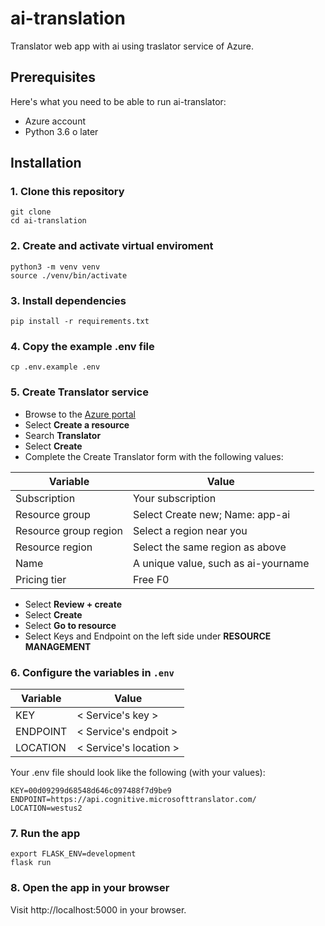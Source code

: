 # ai-translation
Translator web app with ai using traslator service of Azure.

## Prerequisites
Here's what you need to be able to run ai-translator:
- Azure account
- Python 3.6 o later

## Installation

### 1. Clone this repository
```shell
git clone 
cd ai-translation
```

### 2. Create and activate virtual enviroment
```shell
python3 -m venv venv
source ./venv/bin/activate
```

### 3. Install dependencies
```shell
pip install -r requirements.txt
```

### 4. Copy the example .env file
```shell
cp .env.example .env
```

### 5. Create Translator service
- Browse to the <a href="https://portal.azure.com/">Azure portal</a>
- Select **Create a resource**
- Search **Translator**
- Select **Create**
- Complete the Create Translator form with the following values:

| Variable | Value |
|---|---|
|Subscription|Your subscription|
|Resource group|Select Create new; Name: app-ai|
|Resource group region|Select a region near you|
|Resource region|Select the same region as above|
|Name|A unique value, such as ai-yourname|
|Pricing tier|Free F0|

- Select **Review + create**
- Select **Create**
- Select **Go to resource**
- Select Keys and Endpoint on the left side under **RESOURCE MANAGEMENT**

### 6. Configure the variables in `.env`
| Variable | Value |
|---|---|
| KEY | < Service's key > |
| ENDPOINT | < Service's endpoit > |
| LOCATION  | < Service's location > |

Your .env file should look like the following (with your values):
```shell
KEY=00d09299d68548d646c097488f7d9be9
ENDPOINT=https://api.cognitive.microsofttranslator.com/
LOCATION=westus2
```

### 7. Run the app
```shell
export FLASK_ENV=development
flask run
```

### 8. Open the app in your browser
Visit http://localhost:5000 in your browser.

